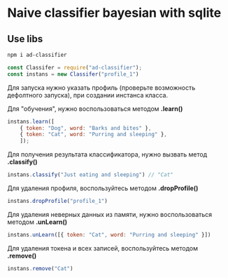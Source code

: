 # Naive classifier bayesian with sqlite
## Use libs

```powershell
npm i ad-classifier
```
```javascript
const Classifer = require("ad-classifier");
const instans = new Classifer("profile_1")
```
Для запуска нужно указать профиль (проверьте возможность дефолтного запуска), при создании инстанса класса.

Для "обучения", нужно воспользоваться методом **.learn()**
```javascript
instans.learn([
    { token: "Dog", word: "Barks and bites" },
    { token: "Cat", word: "Purring and sleeping" },
    ]);
```
Для получения результата классификатора, нужно вызвать метод **.classify()**
```javascript
instans.classify("Just eating and sleeping") // "Cat"
```
Для удаления профиля, воспользуйтесь методом **.dropProfile()**
```javascript
instans.dropProfile("profile_1")
```
Для удаления неверных данных из памяти, нужно воспользоваться методом **.unLearn()**
```javascript
instans.unLearn([{ token: "Cat", word: "Purring and sleeping" }])
```

Для удаления токена и всех записей, воспользуйтесь методом **.remove()**
```javascript
instans.remove("Cat")
```